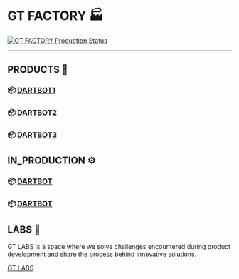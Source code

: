 # GT FACTORY 🏭

[![GT FACTORY Production Status](https://github-readme-activity-graph.vercel.app/graph?username=38GT&custom_title=Production%20Line%20Status&hide_border=true&theme=high-contrast)](https://github.com/ashutosh00710/github-readme-activity-graph)

---

## PRODUCTS 🚀

### 📦 [**DARTBOT1**](https://github.com/38GT/DARTBOT)
### 📦 [**DARTBOT2**](https://github.com/38GT/DARTBOT)
### 📦 [**DARTBOT3**](https://github.com/38GT/DARTBOT)


## IN_PRODUCTION ⚙️
### 📦 [**DARTBOT**](https://github.com/38GT/DARTBOT)
### 📦 [**DARTBOT**](https://github.com/38GT/DARTBOT)

## LABS 🔬

GT LABS is a space where we solve challenges encountered during product development and share the process behind innovative solutions.

[GT LABS](https://38gt.github.io)

